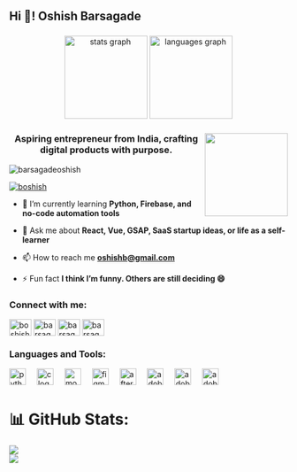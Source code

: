 <h2 align="left">Hi 👋! Oshish Barsagade</h2>

###

<div align="center">
  <img src="https://github-readme-stats.vercel.app/api?username=maurodesouza&hide_title=false&hide_rank=false&show_icons=true&include_all_commits=true&count_private=true&disable_animations=false&theme=dracula&locale=en&hide_border=false" height="150" alt="stats graph"  />
  <img src="https://github-readme-stats.vercel.app/api/top-langs?username=maurodesouza&locale=en&hide_title=false&layout=compact&card_width=320&langs_count=5&theme=dracula&hide_border=false" height="150" alt="languages graph"  />
</div>

###

<img align="right" height="150" src="[https://i.imgflip.com/65efzo.gif](https://media4.giphy.com/media/v1.Y2lkPTc5MGI3NjExMTM0dGhsZGRuY21ranVkeWI0Z2o4MjYyY2c0YWZtbTVoMGlwOXdudyZlcD12MV9pbnRlcm5hbF9naWZfYnlfaWQmY3Q9Zw/2IudUHdI075HL02Pkk/giphy.gif)"  />

<h3 align="center">Aspiring entrepreneur from India, crafting digital products with purpose.</h3>

<p align="left"> <img src="https://komarev.com/ghpvc/?username=barsagadeoshish&label=Profile%20views&color=0e75b6&style=flat" alt="barsagadeoshish" /> </p>

<p align="left"> <a href="https://twitter.com/boshish" target="blank"><img src="https://img.shields.io/twitter/follow/boshish?logo=twitter&style=for-the-badge" alt="boshish" /></a> </p>

- 🌱 I’m currently learning **Python, Firebase, and no-code automation tools**

- 💬 Ask me about **React, Vue, GSAP, SaaS startup ideas, or life as a self-learner**

- 📫 How to reach me **oshishb@gmail.com**

- ⚡ Fun fact **I think I’m funny. Others are still deciding 😄**

<h3 align="left">Connect with me:</h3>
<p align="left">
<a href="https://twitter.com/boshish" target="blank"><img align="center" src="https://raw.githubusercontent.com/rahuldkjain/github-profile-readme-generator/master/src/images/icons/Social/twitter.svg" alt="boshish" height="30" width="40" /></a>
<a href="https://linkedin.com/in/barsagadeoshish" target="blank"><img align="center" src="https://raw.githubusercontent.com/rahuldkjain/github-profile-readme-generator/master/src/images/icons/Social/linked-in-alt.svg" alt="barsagadeoshish" height="30" width="40" /></a>
<a href="https://instagram.com/barsagadeoshish" target="blank"><img align="center" src="https://raw.githubusercontent.com/rahuldkjain/github-profile-readme-generator/master/src/images/icons/Social/instagram.svg" alt="barsagadeoshish" height="30" width="40" /></a>
<a href="https://www.youtube.com/c/barsagadeoshish" target="blank"><img align="center" src="https://raw.githubusercontent.com/rahuldkjain/github-profile-readme-generator/master/src/images/icons/Social/youtube.svg" alt="barsagadeoshish" height="30" width="40" /></a>
</p>

<h3 align="left">Languages and Tools:</h3>
<div align="left">
  <img src="https://cdn.jsdelivr.net/gh/devicons/devicon/icons/python/python-original.svg" height="30" alt="python logo"  />
  <img width="12" />
  <img src="https://skillicons.dev/icons?i=c" height="30" alt="c logo"  />
  <img width="12" />
  <img src="https://skillicons.dev/icons?i=mongodb" height="30" alt="mongodb logo"  />
  <img width="12" />
  <img src="https://cdn.jsdelivr.net/gh/devicons/devicon/icons/figma/figma-original.svg" height="30" alt="figma logo"  />
  <img width="12" />
  <img src="https://cdn.jsdelivr.net/gh/devicons/devicon/icons/aftereffects/aftereffects-original.svg" height="30" alt="aftereffects logo"  />
  <img width="12" />
  <img src="https://skillicons.dev/icons?i=pr" height="30" alt="adobepremierepro logo"  />
  <img width="12" />
  <img src="https://skillicons.dev/icons?i=ae" height="30" alt="adobeaftereffects logo"  />
  <img width="12" />
  <img src="https://skillicons.dev/icons?i=ai" height="30" alt="adobeillustrator logo"  />
</div>


# 📊 GitHub Stats:
![](https://github-readme-stats.vercel.app/api?username=barsagadeoshish&theme=highcontrast&hide_border=false&include_all_commits=false&count_private=false)<br/>
![](https://nirzak-streak-stats.vercel.app/?user=barsagadeoshish&theme=highcontrast&hide_border=false)<br/>
